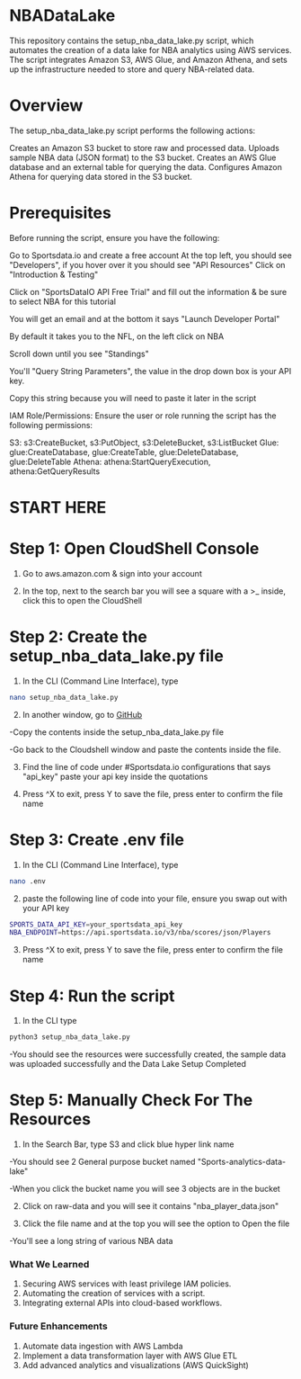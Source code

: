 # NBADataLake
This repository contains the setup_nba_data_lake.py script, which automates the creation of a data lake for NBA analytics using AWS services. The script integrates Amazon S3, AWS Glue, and Amazon Athena, and sets up the infrastructure needed to store and query NBA-related data.

# Overview
The setup_nba_data_lake.py script performs the following actions:

Creates an Amazon S3 bucket to store raw and processed data.
Uploads sample NBA data (JSON format) to the S3 bucket.
Creates an AWS Glue database and an external table for querying the data.
Configures Amazon Athena for querying data stored in the S3 bucket.

# Prerequisites
Before running the script, ensure you have the following:

Go to Sportsdata.io and create a free account
At the top left, you should see "Developers", if you hover over it you should see "API Resources"
Click on "Introduction & Testing"

Click on "SportsDataIO API Free Trial" and fill out the information & be sure to select NBA for this tutorial

You will get an email and at the bottom it says "Launch Developer Portal"

By default it takes you to the NFL, on the left click on NBA

Scroll down until you see "Standings"

You'll "Query String Parameters", the value in the drop down box is your API key. 

Copy this string because you will need to paste it later in the script

IAM Role/Permissions: Ensure the user or role running the script has the following permissions:

S3: s3:CreateBucket, s3:PutObject, s3:DeleteBucket, s3:ListBucket
Glue: glue:CreateDatabase, glue:CreateTable, glue:DeleteDatabase, glue:DeleteTable
Athena: athena:StartQueryExecution, athena:GetQueryResults

# START HERE 
# Step 1: Open CloudShell Console

1. Go to aws.amazon.com & sign into your account

2. In the top, next to the search bar you will see a square with a >_ inside, click this to open the CloudShell

# Step 2: Create the setup_nba_data_lake.py file
1. In the CLI (Command Line Interface), type
```bash
nano setup_nba_data_lake.py
```


2. In another window, go to [GitHub](https://github.com/alahl1/NBADataLake)

-Copy the contents inside the setup_nba_data_lake.py file

-Go back to the Cloudshell window and paste the contents inside the file.

3. Find the line of code under #Sportsdata.io configurations that says "api_key" 
paste your api key inside the quotations

4. Press ^X to exit, press Y to save the file, press enter to confirm the file name 


# Step 3: Create .env file
1. In the CLI (Command Line Interface), type
```bash
nano .env
```
2. paste the following line of code into your file, ensure you swap out with your API key
```bash
SPORTS_DATA_API_KEY=your_sportsdata_api_key
NBA_ENDPOINT=https://api.sportsdata.io/v3/nba/scores/json/Players
```

3. Press ^X to exit, press Y to save the file, press enter to confirm the file name 


# Step 4: Run the script
1. In the CLI type
```bash
python3 setup_nba_data_lake.py
```
-You should see the resources were successfully created, the sample data was uploaded successfully and the Data Lake Setup Completed

# Step 5: Manually Check For The Resources
1. In the Search Bar, type S3 and click blue hyper link name

-You should see 2 General purpose bucket named "Sports-analytics-data-lake"

-When you click the bucket name you will see 3 objects are in the bucket

2. Click on raw-data and you will see it contains "nba_player_data.json"

3. Click the file name and at the top you will see the option to Open the file

-You'll see a long string of various NBA data

### **What We Learned**
1. Securing AWS services with least privilege IAM policies.
2. Automating the creation of services with a script.
3. Integrating external APIs into cloud-based workflows.


### **Future Enhancements**
1. Automate data ingestion with AWS Lambda
2. Implement a data transformation layer with AWS Glue ETL
3. Add advanced analytics and visualizations (AWS QuickSight)

